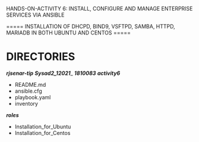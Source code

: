 HANDS-ON-ACTIVITY 6: INSTALL, CONFIGURE AND MANAGE ENTERPRISE SERVICES VIA ANSIBLE

===== INSTALLATION OF DHCPD, BIND9, VSFTPD, SAMBA, HTTPD, MARIADB IN BOTH UBUNTU AND CENTOS =====

# DIRECTORIES

___rjsenar-tip___
___Sysad2_12021____
___1810083___
___activity6___
* README.md
* ansible.cfg
* playbook.yaml
* inventory

___roles___
* Installation_for_Ubuntu
* Installation_for_Centos

